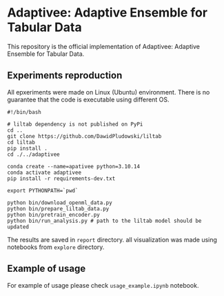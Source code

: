 # Adaptivee: Adaptive Ensemble for Tabular Data

This repository is the official implementation of Adaptivee: Adaptive Ensemble for Tabular Data.

## Experiments reproduction

All epxeriments were made on Linux (Ubuntu) environment. There is no guarantee that the code is executable using different OS.

```{bash}
#!/bin/bash

# liltab dependency is not published on PyPi 
cd ..
git clone https://github.com/DawidPludowski/liltab
cd liltab
pip install .
cd ./../adaptivee

conda create --name=apativee python=3.10.14
conda activate adaptivee
pip install -r requirements-dev.txt

export PYTHONPATH=`pwd`

python bin/download_openml_data.py
python bin/prepare_liltab_data.py
python bin/pretrain_encoder.py
python bin/run_analysis.py # path to the liltab model should be updated
```

The results are saved in `report` directory. all visualization was made using notebooks from `explore` directory.

## Example of usage

For example of usage please check `usage_example.ipynb` notebook.
